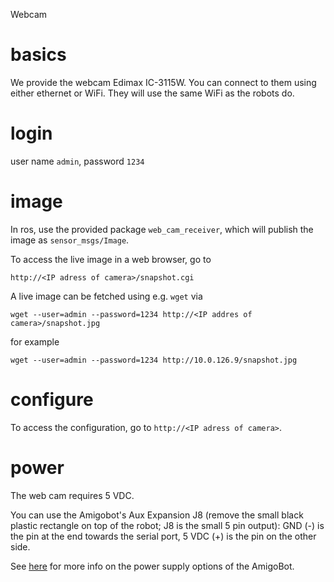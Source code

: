 Webcam



# basics

We provide the webcam Edimax IC-3115W.
You can connect to them using either ethernet or WiFi.
They will use the same WiFi as the robots do.


# login

user name `admin`, password `1234`


# image

In ros, use the provided package `web_cam_receiver`, which will publish the
image as `sensor_msgs/Image`.

To access the live image in a web browser, go to

    http://<IP adress of camera>/snapshot.cgi

A live image can be fetched using e.g. `wget` via

    wget --user=admin --password=1234 http://<IP addres of camera>/snapshot.jpg

for example

    wget --user=admin --password=1234 http://10.0.126.9/snapshot.jpg


# configure

To access the configuration, go to `http://<IP adress of camera>`.


# power

The web cam requires 5 VDC.

You can use the Amigobot's Aux Expansion J8 (remove the small black plastic
rectangle on top of the robot; J8 is the small 5 pin output): GND (-) is the
pin at the end towards the serial port, 5 VDC (+) is the pin on the other side.

See
[here](http://robots.mobilerobots.com/wiki/AmigoBot_Aux/User_Power_Supply)
for more info on the power supply options of the AmigoBot.
